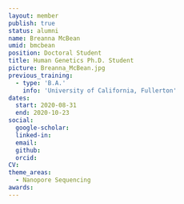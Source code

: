 ```yaml
---
layout: member
publish: true
status: alumni
name: Breanna McBean
umid: bmcbean
position: Doctoral Student
title: Human Genetics Ph.D. Student
picture: Breanna_McBean.jpg
previous_training:
  - type: 'B.A.'
    info: 'University of California, Fullerton'
dates:
  start: 2020-08-31
  end: 2020-10-23
social: 
  google-scholar: 
  linked-in: 
  email: 
  github:
  orcid:
CV: 
theme_areas:
  - Nanopore Sequencing
awards:
---
```


